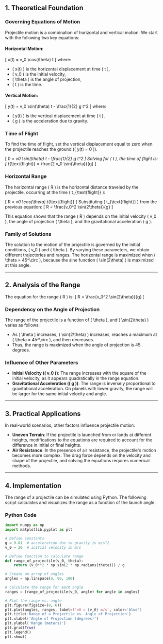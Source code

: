 ## 1. Theoretical Foundation

### Governing Equations of Motion

Projectile motion is a combination of horizontal and vertical motion. We start with the following two key equations:

#### Horizontal Motion:

\[
x(t) = v_0 \cos(\theta) t
\]
where:

- \( x(t) \) is the horizontal displacement at time \( t \),
- \( v_0 \) is the initial velocity,
- \( \theta \) is the angle of projection,
- \( t \) is the time.

#### Vertical Motion:

\[
y(t) = v_0 \sin(\theta) t - \frac{1}{2} g t^2
\]
where:

- \( y(t) \) is the vertical displacement at time \( t \),
- \( g \) is the acceleration due to gravity.

### Time of Flight

To find the time of flight, set the vertical displacement equal to zero when the projectile reaches the ground (\( y(t) = 0 \)).

\[
0 = v*0 \sin(\theta) t - \frac{1}{2} g t^2
\]
Solving for \( t \), the time of flight is:
\[
t*{\text{flight}} = \frac{2 v_0 \sin(\theta)}{g}
\]

### Horizontal Range

The horizontal range \( R \) is the horizontal distance traveled by the projectile, occurring at the time \( t\_{\text{flight}} \):

\[
R = v*0 \cos(\theta) t*{\text{flight}}
\]
Substituting \( t\_{\text{flight}} \) from the previous equation:
\[
R = \frac{v_0^2 \sin(2\theta)}{g}
\]

This equation shows that the range \( R \) depends on the initial velocity \( v_0 \), the angle of projection \( \theta \), and the gravitational acceleration \( g \).

### Family of Solutions

The solution to the motion of the projectile is governed by the initial conditions, \( v_0 \) and \( \theta \). By varying these parameters, we obtain different trajectories and ranges. The horizontal range is maximized when \( \theta = 45^\circ \), because the sine function \( \sin(2\theta) \) is maximized at this angle.

---

## 2. Analysis of the Range

The equation for the range \( R \) is:
\[
R = \frac{v_0^2 \sin(2\theta)}{g}
\]

### Dependency on the Angle of Projection

The range of the projectile is a function of \( \theta \), and \( \sin(2\theta) \) varies as follows:

- As \( \theta \) increases, \( \sin(2\theta) \) increases, reaches a maximum at \( \theta = 45^\circ \), and then decreases.
- Thus, the range is maximized when the angle of projection is 45 degrees.

### Influence of Other Parameters

- **Initial Velocity (\( v_0 \))**: The range increases with the square of the initial velocity, as it appears quadratically in the range equation.
- **Gravitational Acceleration (\( g \))**: The range is inversely proportional to gravitational acceleration. On planets with lower gravity, the range will be larger for the same initial velocity and angle.

---

## 3. Practical Applications

In real-world scenarios, other factors influence projectile motion:

- **Uneven Terrain**: If the projectile is launched from or lands at different heights, modifications to the equations are required to account for the difference in initial or final heights.
- **Air Resistance**: In the presence of air resistance, the projectile's motion becomes more complex. The drag force depends on the velocity and shape of the projectile, and solving the equations requires numerical methods.

---

## 4. Implementation

The range of a projectile can be simulated using Python. The following script calculates and visualizes the range as a function of the launch angle.

### Python Code

```python
import numpy as np
import matplotlib.pyplot as plt

# Define constants
g = 9.81  # acceleration due to gravity in m/s^2
v_0 = 20  # initial velocity in m/s

# Define function to calculate range
def range_of_projectile(v_0, theta):
    return (v_0**2 * np.sin(2 * np.radians(theta))) / g

# Create an array of angles
angles = np.linspace(0, 90, 100)

# Calculate the range for each angle
ranges = [range_of_projectile(v_0, angle) for angle in angles]

# Plot the range vs. angle
plt.figure(figsize=(8, 6))
plt.plot(angles, ranges, label=f'v0 = {v_0} m/s', color='blue')
plt.title('Range of a Projectile vs. Angle of Projection')
plt.xlabel('Angle of Projection (degrees)')
plt.ylabel('Range (meters)')
plt.grid(True)
plt.legend()
plt.show()
```
